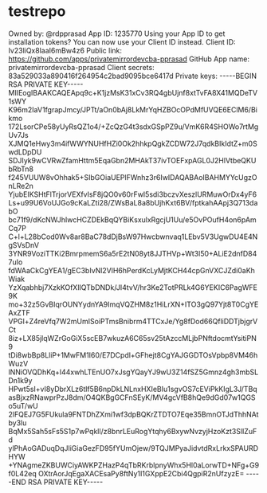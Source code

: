 # testrepo

Owned by: @rdpprasad
App ID: 1235770
Using your App ID to get installation tokens? You can now use your Client ID instead.
Client ID: Iv23liQx8laaI6mBw4z6
Public link: https://github.com/apps/privatemirrordevcba-pprasad
GitHub App name: privatemirrordevcba-pprasad
Client secrets: 83a529033a890416f264954c2bad9095bce6417d
Private keys: -----BEGIN RSA PRIVATE KEY-----
MIIEogIBAAKCAQEApq9c+K1jzMsK31xCv3RQ4gbUjnf8xtTvFA8X41MQDeTV1sWY
K96m2IaV1fgrapJmcy/JPTt/aOn0bAj8LkMrYqHZBOcOPdMfUVQE6EClM6/Bikmo
172LsorCPe58yUyRsQZ1o4/+ZcQzG4t3sdxGSpPZ9u/VmK6R4SHOWo7rtMgUv7Js
XJMQ1eHwy3m4ifWWYNUHfHZi0Ok2hhkpQgkZCDW72J7qdkBIkIdtZ+m0SwdLDpDU
SDJIyk9wCVRwZfamHttm5EqaGbn2MHAkT37ivTOEFxpAGL0J2HlVtbeQKUbRbTn8
f245VUUW8vOhhak5+SIbGOiaUEPlFWnhz3r6IwIDAQABAoIBAHMYYcUgzOnLRe2n
YjubEIKSHtFlTrjorVEXfvIsF8jQO0v60rFwI5sdi3bczvXeszlURMuwOrDx4yF6
Ls+u99U6VoUJGo9cKaLZti28/ZWsBaL8a8bUjhKxt6BV/fptkahAApj3Q713dabO
bc71f9/dKcNWJhIwcHCZDEkBqQYBiKsxulxRgcjU1Uu/e5OvPOufH4on6pAmCq7P
C+l+L28bCod0Wv8ar8BaC78dDjBsW97Hwcbwnvaq1LEbv5V3UgwDU4E4NgSVsDnV
3YNR9VoziTTKi2BmrpmemS6a5rE2tN08yt8JJTHVp+Wt3l50+ALiE2dnfD847uIo
fdWAaCkCgYEA1/gEC3bIvNl2VlH6hPerdKcLyMjtKCH44cpGnVXCJZdi0aKhWiak
YzXqabhbj7XzkKOfXlIQTbDNDk/JI4tvV/hr3Ke2TotPRLk4G6YEKIC6PagWFE9K
mo+32z5GvBIqrOUNYydnYA9ImqVQZHM8z1HiLrXN+ITO3gQ97Yjt8T0CgYEAxZTF
VPGl+Z4reVfq7W2mUmISoiPTmsBnibrm4TTCxJe/Yg8fDod66QfliDDTjbjgrVCt
8iz+LX85jlqWZrGoGiX5scEB7wkuzA6C65sv25tAzccMLjbPNftdocmtYsitiPN9
tDi8wbBp8LliP+1MwFM1I60/E7DCpdl+GFhejt8CgYAJGGDTOsVpbp8VM46hWuzV
lNNiOVQDhKq+l44xwhLTEnUO7xJsgYQayYJ9wU3Z14fSZ5Gmnz4gh3mbSLDn1k9y
HPwt5sI+vI8yDbrXLz6tlf5B6npDkLNLnxHXIeBIu1sgvOS7cEViPkKIgL3J/TBq
asBjxzRNawprPzJ8dm/O4QKBgGCFnSEyK/MV4gcVfB8hQe9dGd07w1QGSo5uT/wU
2lFQEJ7G5FUkula9FNTDhZXmi1wf3dpBQKrZTDTO7Eqe35BmnOTJdThhNAtby3lu
BqMx5Sah5sFs5S1p7wPqkll/z8bnrLEuRogYtqhy6BxywNvzyjHzoKzt3SlIZuFd
ylPhAoGADuqDqJliGiaGezFD95fYUmOjew/9TQJMPyaJidvtdRxLrkxSPAURDHYW
+YNAgmeZKBUWCiyAWKPZHazP4qTbRKrblpnyWhx5Hl0aLorwTD+NFg+G9f0L42eq
OXtrAorJqEgaXACEsaPy8ftNy1I1GXppE2Cbi4QgpiR2nUfzyzE=
-----END RSA PRIVATE KEY-----
